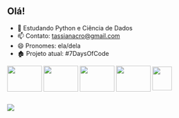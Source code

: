 ## Olá!

- 🌱 Estudando Python e Ciência de Dados
- 📫 Contato: tassianacro@gmail.com
- 😄 Pronomes: ela/dela
- 🏚️ Projeto atual: #7DaysOfCode

<div>
  <img align="center" height="60" width="80" src="https://cdn.jsdelivr.net/gh/devicons/devicon/icons/python/python-original.svg" />
  <img align="center" height="60" width="80" src="https://cdn.jsdelivr.net/gh/devicons/devicon/icons/cplusplus/cplusplus-original.svg" />
  <img align="center" height="60" width="80" src="https://cdn.jsdelivr.net/gh/devicons/devicon/icons/java/java-original.svg" />
  <img align="center" height="60" width="80" src="https://cdn.jsdelivr.net/gh/devicons/devicon/icons/postgresql/postgresql-original.svg" />
  <img align="center" height="55" width="45" margin-right=40px src="https://github.com/marclelijveld/Power-BI-Icons/blob/main/PNG/PowerBI.png?raw=true" />
</div>

##

<div>
  <a href="https://www.linkedin.com/in/tassianacro/" target="_blank"><img src="https://img.shields.io/badge/LinkedIn-0077B5?style=for-the-badge&logo=linkedin&logoColor=white" target="_blank"></a>
</div>

